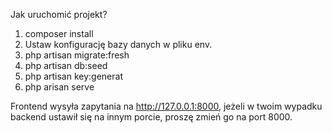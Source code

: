 Jak uruchomić projekt?

1) composer install
2) Ustaw konfigurację bazy danych w  pliku env.
3) php artisan migrate:fresh
4) php artisan db:seed
5) php artisan key:generat
6) php arisan serve

Frontend wysyła zapytania na http://127.0.0.1:8000, jeżeli w twoim wypadku backend ustawił się na innym porcie, proszę zmień go na port 8000.
